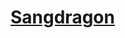 ﻿---
!LinkItem
Link: dragonborn_hd.md
NameLink: <!--NameLink-->[Sangdragon](hd_dragonborn.md)<!--/NameLink-->
Id: races_hd.md#sangdragon
ParentLink: races_hd.md#races
Name: Sangdragon
ParentName: Races
AltName: '[Dragonborn](#)'
Attributes: {}
---




# [Sangdragon](hd_dragonborn.md)




